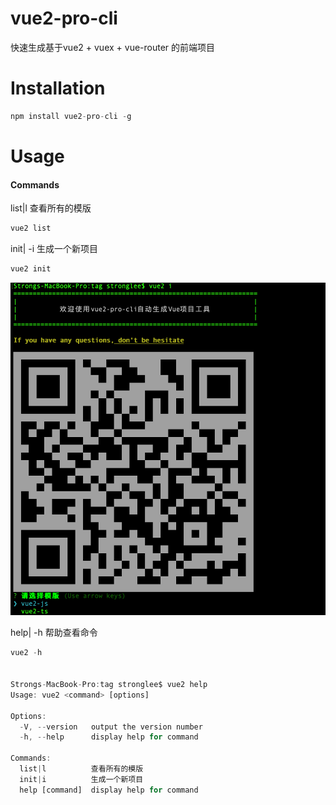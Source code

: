 # vue2-pro-cli
快速生成基于vue2 + vuex + vue-router 的前端项目

# Installation

```js
npm install vue2-pro-cli -g
```
# Usage

#### Commands

list|l          查看所有的模版
```js
vue2 list
```

init| -i          生成一个新项目
```js
vue2 init
```
![An image](./images/init.png)


help| -h          帮助查看命令
```js
vue2 -h


Strongs-MacBook-Pro:tag stronglee$ vue2 help
Usage: vue2 <command> [options]

Options:
  -V, --version   output the version number
  -h, --help      display help for command

Commands:
  list|l          查看所有的模版
  init|i          生成一个新项目
  help [command]  display help for command

```